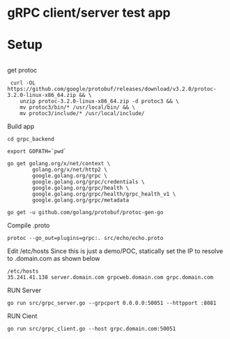 # gRPC client/server test app


# Setup

```apt-get update -y && apt-get install -y build-essential wget unzip curl
```

get protoc

```
 curl -OL https://github.com/google/protobuf/releases/download/v3.2.0/protoc-3.2.0-linux-x86_64.zip && \
    unzip protoc-3.2.0-linux-x86_64.zip -d protoc3 && \
    mv protoc3/bin/* /usr/local/bin/ && \
    mv protoc3/include/* /usr/local/include/
```


Build app

```
cd grpc_backend

export GOPATH=`pwd`

go get golang.org/x/net/context \
        golang.org/x/net/http2 \
        google.golang.org/grpc \
        google.golang.org/grpc/credentials \
        google.golang.org/grpc/health \
        google.golang.org/grpc/health/grpc_health_v1 \
        google.golang.org/grpc/metadata

go get -u github.com/golang/protobuf/protoc-gen-go
```


Compile .proto

```
protoc --go_out=plugins=grpc:. src/echo/echo.proto
```



Edit /etc/hosts
  Since this is just a demo/POC, statically set the IP to resolve to .domain.com as shown below

```
/etc/hosts
35.241.41.138 server.domain.com grpcweb.domain.com grpc.domain.com
```

RUN Server

```
go run src/grpc_server.go --grpcport 0.0.0.0:50051 --httpport :8081
```

RUN Cient

```
go run src/grpc_client.go --host grpc.domain.com:50051
```